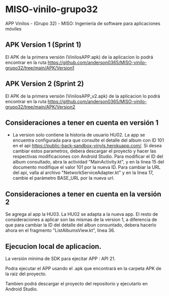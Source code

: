 # MISO-vinilo-grupo32
APP Vinilos - (Grupo 32) - MISO: Ingeniería de software para aplicaciones móviles

## APK Version 1 (Sprint 1)
El APK de la primera versión (VinilosAPP.apk) de la aplicacion lo podrá encontrar en la ruta https://github.com/anderson0365/MISO-vinilo-grupo32/tree/main/APK/Version1

## APK Version 2 (Sprint 2)
El APK de la primera versión (VinilosAPP_v2.apk) de la aplicacion lo podrá encontrar en la ruta  https://github.com/anderson0365/MISO-vinilo-grupo32/tree/main/APK/Version2

## Consideraciones a tener en cuenta en versión 1
* La version solo contiene la historia de usuario HU02. La app se encuentra configurada para que consulte el detalle del album con ID 101 en el api https://public-back-sandbox-vinyls.herokuapp.com/. Si desea cambiar estos parametros, debera descargar el proyecto y hacer las respectivas modificaciones con Android Studio. Para modificar el ID del album consultado, abra la actividad "MainActivity.kt", y en la linea 15 del documento modifique el valor 101 por la nueva ID. Para cambiar la URL del api, valla al archivo "NetworkServiceAdapter.kt" y en la línea 17, cambie el parámetro BASE_URL por la nueva url.

## Consideraciones a tener en cuenta en la versión 2
Se agrega al app la HU03. La HU02 se adapta a la nueva app. El resto de consideraciones a aplicar son las mismas de la version 1, a diferencia de que para cambiar la ID del detalle del albun consuntado, debera hacerlo ahora en el fragmento "ListAlbumsView.kt", línea 36.

## Ejecucion local de aplicacion.
La versión mínima de SDK para ejecitar APP : API 21.

Podra ejecutar el APP usando el .apk que encontrará en la carpeta APK de la raiz del proyecto.

Tambien podrá descargar el proyecto del repositorio y ejecutarlo en Android Studio.
